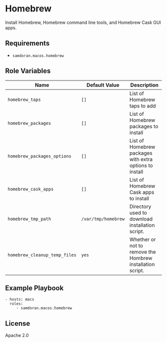 Homebrew
=========

Install  Homebrew, Homebrew command line tools, and Homebrew Cask GUI apps.

Requirements
------------

- `samdoran.macos.homebrew`

Role Variables
--------------
| Name              | Default Value       | Description          |
|-------------------|---------------------|----------------------|
| `homebrew_taps` | `[]` | List of Homebrew taps to add |
| `homebrew_packages` | `[]` | List of Homebrew packages to install |
| `homebrew_packages_options` | `[]` | List of Homebrew packages with extra options to install |
| `homebrew_cask_apps` | `[]` | List of Homebrew Cask apps to install |
| `homebrew_tmp_path` | `/var/tmp/homebrew` | Directory used to download installation script. |
| `homebrew_cleanup_temp_files` | `yes` | Whether or not to remove the Hombrew installation script. |

Example Playbook
----------------

    - hosts: macs
      roles:
         - samdoran.macos.homebrew


License
-------

Apache 2.0
